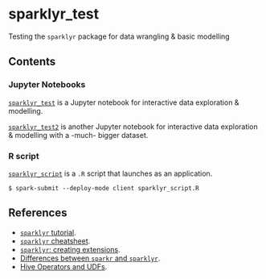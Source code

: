 # sparklyr_test
Testing the `sparklyr` package for data wrangling &amp; basic modelling

## Contents

### Jupyter Notebooks
[`sparklyr_test`](https://github.com/aurora-mareviv/sparklyr_test/blob/master/sparklyr_test.ipynb) is a Jupyter notebook for interactive data exploration & modelling.

[`sparklyr_test2`](https://github.com/aurora-mareviv/sparklyr_test/blob/master/sparklyr_test2.ipynb) is another Jupyter notebook for interactive data exploration & modelling with a -much- bigger dataset.


### R script
[`sparklyr_script`](https://github.com/aurora-mareviv/sparklyr_test/blob/master/sparklyr_script.R) is a `.R` script that launches as an application.

    $ spark-submit --deploy-mode client sparklyr_script.R


## References 

- [`sparklyr` tutorial](http://spark.rstudio.com/).
- [`sparklyr` cheatsheet](http://spark.rstudio.com/images/sparklyr-cheatsheet.pdf).
- [`sparklyr`: creating extensions](http://spark.rstudio.com/extensions.html).
- [Differences between `sparkr` and `sparklyr`](https://stackoverflow.com/questions/39494484/sparkr-vs-sparklyr).
- [Hive Operators and UDFs](https://cwiki.apache.org/confluence/display/Hive/LanguageManual+UDF).
